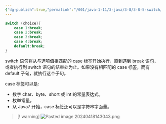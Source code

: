 ```yaml
---
{"dg-publish":true,"permalink":"/001/java-1-11/3-java/3-8/3-8-5-switch/","dgPassFrontmatter":true,"created":"2024-04-18T14:27:03.437+08:00","updated":"2024-06-01T10:44:32.252+08:00"}
---
```


```java
switch (choice){
	case 1:break; 
	case 2:break;
	case 3:break;
	case 4:break;
	default:break;
}
```

switch 语句将从与选项值相匹配的 case 标签开始执行，直到遇到 break 语句，或者执行到 switch 语句的结束处为止。如果没有相匹配的 case 标签，而有 default 子句，就执行这个子句。

case 标签可以是:

- 数字 char、byte、short 或 int 的常量表达式。
- 枚举常量。
- 从 Java7 开始，case 标签还可以是字符串字面量。

>[! warning]
>![Pasted image 20240418143043.png](/img/user/$/$Sys999%20Attachment/Pasted%20image%2020240418143043.png)


